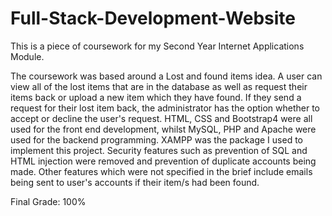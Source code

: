 # Full-Stack-Development-Website

This is a piece of coursework for my Second Year Internet Applications Module. 

The coursework was based around a Lost and found items idea. A user can view all of the lost items that are in the database as well as request their items back or upload a new item which they have found. If they send a request for their lost item back, the administrator has the option whether to accept or decline the user's request.  HTML, CSS and Bootstrap4 were all used for the front end development, whilst MySQL, PHP and Apache were used for the backend programming. XAMPP was the package I used to implement this project. Security features such as prevention of SQL and HTML injection were removed and prevention of duplicate accounts being made. Other features which were not specified in the brief include emails being sent to user's accounts if their item/s had been found. 

Final Grade: 100%
